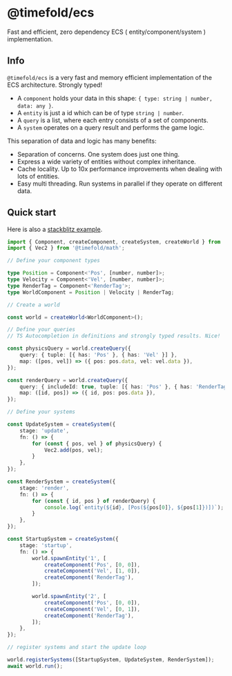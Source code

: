 # @timefold/ecs
Fast and efficient, zero dependency ECS ( entity/component/system ) implementation.

## Info

`@timefold/ecs` is a very fast and memory efficient implementation of the ECS architecture. Strongly typed!

- A `component` holds your data in this shape: `{ type: string | number, data: any }`.
- A `entity` is just a id which can be of type `string | number`.
- A `query` is a list, where each entry consists of a set of components.
- A `system` operates on a query result and performs the game logic.

This separation of data and logic has many benefits:

- Separation of concerns. One system does just one thing.
- Express a wide variety of entities without complex inheritance.
- Cache locality. Up to 10x performance improvements when dealing with lots of entities.
- Easy multi threading. Run systems in parallel if they operate on different data.

## Quick start

Here is also a [stackblitz example](https://stackblitz.com/edit/timefold-ecs-demo?file=src%2Fmain.ts).

```ts
import { Component, createComponent, createSystem, createWorld } from '@timefold/ecs';
import { Vec2 } from '@timefold/math';

// Define your component types

type Position = Component<'Pos', [number, number]>;
type Velocity = Component<'Vel', [number, number]>;
type RenderTag = Component<'RenderTag'>;
type WorldComponent = Position | Velocity | RenderTag;

// Create a world

const world = createWorld<WorldComponent>();

// Define your queries
// TS Autocompletion in definitions and strongly typed results. Nice!

const physicsQuery = world.createQuery({
    query: { tuple: [{ has: 'Pos' }, { has: 'Vel' }] },
    map: ([pos, vel]) => ({ pos: pos.data, vel: vel.data }),
});

const renderQuery = world.createQuery({
    query: { includeId: true, tuple: [{ has: 'Pos' }, { has: 'RenderTag', include: false }] },
    map: ([id, pos]) => ({ id, pos: pos.data }),
});

// Define your systems

const UpdateSystem = createSystem({
    stage: 'update',
    fn: () => {
        for (const { pos, vel } of physicsQuery) {
            Vec2.add(pos, vel);
        }
    },
});

const RenderSystem = createSystem({
    stage: 'render',
    fn: () => {
        for (const { id, pos } of renderQuery) {
            console.log(`entity(${id}, [Pos(${pos[0]}, ${pos[1]})])`);
        }
    },
});

const StartupSystem = createSystem({
    stage: 'startup',
    fn: () => {
        world.spawnEntity('1', [
            createComponent('Pos', [0, 0]),
            createComponent('Vel', [1, 0]),
            createComponent('RenderTag'),
        ]);

        world.spawnEntity('2', [
            createComponent('Pos', [0, 0]),
            createComponent('Vel', [0, 1]),
            createComponent('RenderTag'),
        ]);
    },
});

// register systems and start the update loop

world.registerSystems([StartupSystem, UpdateSystem, RenderSystem]);
await world.run();
```